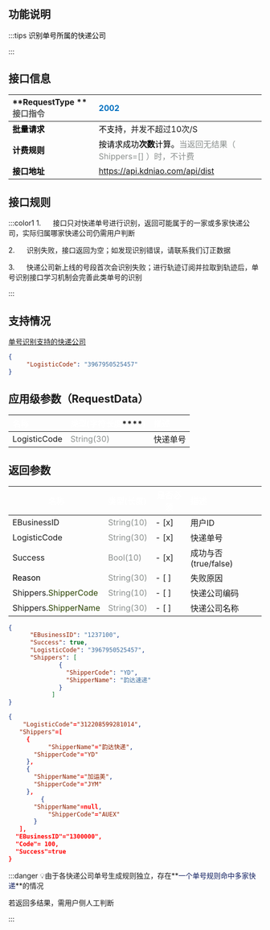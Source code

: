 ## <font style="background-color:#52C41A;"> </font> 功能说明
:::tips
<font style="color:black;">识别单号所属的快递公司</font>

:::

## <font style="background-color:#52C41A;"> </font> 接口信息
| **RequestType **<font style="color:#585A5A;">接口指令</font> | **<font style="color:#0070C0;">2002</font>** |
| :--- | :--- |
| **<font style="color:black;">批量请求</font>** | <font style="color:black;">不支持</font>，并发不超过10次/S |
| **<font style="color:black;">计费规则</font>** | <font style="color:black;">按请求成功</font>**<font style="color:black;">次数</font>**<font style="color:black;">计算。</font><font style="color:#8A8F8D;">当返回无结果（ Shippers=[</font><font style="color:#F1A2AB;"></font><font style="color:#8A8F8D;">] ）时，不计费</font> |
| **<font style="color:black;">接口地址</font>** | https://api.kdniao.com/api/dist |


## <font style="background-color:#52C41A;"> </font> 接口规则
:::color1
1.      接口只对快递单号进行识别，返回可能属于的一家或多家快递公司，实际归属哪家快递公司仍需用户判断

2.      识别失败，接口返回为空；如发现识别错误，请联系我们订正数据

3.      快递公司新上线的号段首次会识别失败；进行轨迹订阅并拉取到轨迹后，单号识别接口学习机制会完善此类单号的识别

:::

## <font style="background-color:#52C41A;"> </font> 支持情况
[单号识别支持的快递公司](https://www.yuque.com/kdnjishuzhichi/weubcu/yw4s6x1gbxsxadsp)



```json
{
     "LogisticCode": "3967950525457"
}
```

## <font style="background-color:#52C41A;"> </font> 应用级参数（RequestData）
| **<font style="color:#FFFFFF;">名称</font>** | **<font style="color:#FFFFFF;">类型</font>****<font style="color:#FFFFFF;">(</font>****<font style="color:#FFFFFF;">字符长度</font>****<font style="color:#FFFFFF;">)</font>** | **<font style="color:#FFFFFF;">描述</font>** |
| :--- | :--- | :--- |
| LogisticCode | <font style="color:#8A8F8D;">String(30)</font> | 快递单号 |


## <font style="background-color:#52C41A;"> </font> 返回参数
| **<font style="color:#FFFFFF;">名称</font>** | **<font style="color:#FFFFFF;">类型(长度)</font>** | **<font style="color:#FFFFFF;">是否必须</font>** | **<font style="color:#FFFFFF;">描述</font>** |
| --- | :--- | --- | :--- |
| EBusinessID | <font style="color:#8A8F8D;">String(10)</font> | - [x]  | 用户ID |
| LogisticCode | <font style="color:#8A8F8D;">String(30)</font> | - [x]  | 快递单号 |
| Success | <font style="color:#8A8F8D;">Bool</font><font style="color:#8A8F8D;">(10)</font> | - [x]  | 成功与否(true/false) |
| <font style="color:rgb(0, 0, 0);">Reason</font> | <font style="color:#8A8F8D;">String(30)</font> | - [ ]  | 失败原因 |
| Shippers.<font style="color:#2A4200;">ShipperCode</font> | <font style="color:#8A8F8D;">String(10)</font> | - [ ]  | 快递公司编码 |
| Shippers.<font style="color:#2A4200;">ShipperName</font> | <font style="color:#8A8F8D;">String(30)</font> | - [ ]  | 快递公司名称 |


```json
{
      "EBusinessID": "1237100",
      "Success": true,
      "LogisticCode": "3967950525457",
      "Shippers": [
              {
                "ShipperCode": "YD",
                "ShipperName": "韵达速递"
              }
            ]
}
```

```json
{
	"LogisticCode"="312208599281014",
   "Shippers"=[
     {
		   "ShipperName"="韵达快递",
       "ShipperCode"="YD"
     },
     {
       "ShipperName"="加运美",
       "ShipperCode"="JYM"
     },
		 {
       "ShipperName"=null,
		   "ShipperCode"="AUEX"
	   }
   ],
  "EBusinessID"="1300000",
  "Code"= 100, 
  "Success"=true
}
```

:::danger
💡由于各快递公司单号生成规则独立，存在**<font style="color:#101E60;">一个单号规则命中多家快递</font>**的情况

若返回多结果，需用户侧人工判断

:::

